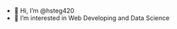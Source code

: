 - 👋 Hi, I’m @hsteg420
- 👀 I’m interested in Web Developing and Data Science

<!---
hsteg420/hsteg420 is a ✨ special ✨ repository because its `README.md` (this file) appears on your GitHub profile.
You can click the Preview link to take a look at your changes.
--->
